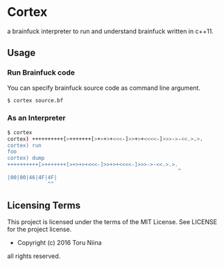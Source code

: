 Cortex
====

a brainfuck interpreter to run and understand brainfuck written in c++11.

## Usage

### Run Brainfuck code

You can specify brainfuck source code as command line argument.

```sh
$ cortex source.bf
```

### As an Interpreter

```sh
$ cortex
cortex) ++++++++++[>+++++++[>+>+>+<<<-]>>+>+<<<<-]>>>->-<<.>.>.
cortex) run
foo
cortex) dump
++++++++++[>+++++++[>+>+>+<<<-]>>+>+<<<<-]>>>->-<<.>.>.
                                                       ^
|00|00|46|4F|4F|
             ^^
```

## Licensing Terms
This project is licensed under the terms of the MIT License.
See LICENSE for the project license.

- Copyright (c) 2016 Toru Niina

all rights reserved.
